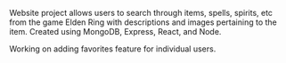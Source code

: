 Website project allows users to search through items, spells, spirits, etc from the game Elden Ring with descriptions and images pertaining to the item. 
Created using MongoDB, Express, React, and Node.

Working on adding favorites feature for individual users.
